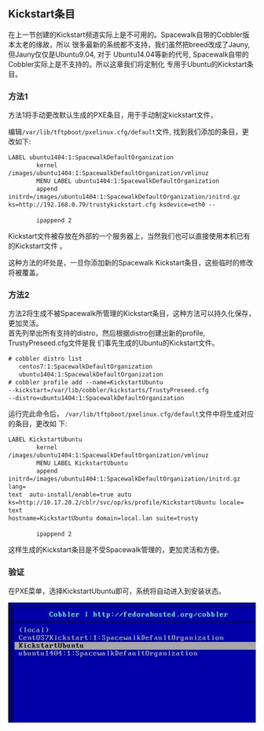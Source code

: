 ## Kickstart条目
在上一节创建的Kickstart频道实际上是不可用的。Spacewalk自带的Cobbler版本太老的缘故，所以
很多最新的系统都不支持，我们虽然把breed改成了Jauny, 但Jauny仅仅是Ubuntu9.04, 对于
Ubuntu14.04等新的代号, Spacewalk自带的Cobbler实际上是不支持的。所以这章我们将定制化
专用于Ubuntu的Kickstart条目。 

### 方法1
方法1将手动更改默认生成的PXE条目，用于手动制定kickstart文件，

编辑`/var/lib/tftpboot/pxelinux.cfg/default`文件, 找到我们添加的条目，更改如下:

```
LABEL ubuntu1404:1:SpacewalkDefaultOrganization
        kernel /images/ubuntu1404:1:SpacewalkDefaultOrganization/vmlinuz
        MENU LABEL ubuntu1404:1:SpacewalkDefaultOrganization
        append initrd=/images/ubuntu1404:1:SpacewalkDefaultOrganization/initrd.gz
ks=http://192.168.0.79/trustykickstart.cfg ksdevice=eth0 --

        ipappend 2
```

Kickstart文件被存放在外部的一个服务器上，当然我们也可以直接使用本机已有的Kickstart文件
。    

这种方法的坏处是，一旦你添加新的Spacewalk Kickstart条目，这些临时的修改将被覆盖。    

### 方法2
方法2将生成不被Spacewalk所管理的Kickstart条目，这种方法可以持久化保存，更加灵活。    
首先列举出所有支持的distro，然后根据distro创建出新的profile, TrustyPreseed.cfg文件是我
们事先生成的Ubuntu的Kickstart文件。        

```
# cobbler distro list
   centos7:1:SpacewalkDefaultOrganization
   ubuntu1404:1:SpacewalkDefaultOrganization
# cobbler profile add --name=KickstartUbuntu
--kickstart=/var/lib/cobbler/kickstarts/TrustyPreseed.cfg
--distro=ubuntu1404:1:SpacewalkDefaultOrganization
```

运行完此命令后， `/var/lib/tftpboot/pxelinux.cfg/default`文件中将生成对应的条目，更改如
下:    

```
LABEL KickstartUbuntu
        kernel /images/ubuntu1404:1:SpacewalkDefaultOrganization/vmlinuz
        MENU LABEL KickstartUbuntu
        append initrd=/images/ubuntu1404:1:SpacewalkDefaultOrganization/initrd.gz lang=
text  auto-install/enable=true auto
ks=http://10.17.20.2/cblr/svc/op/ks/profile/KickstartUbuntu locale=  text
hostname=KickstartUbuntu domain=local.lan suite=trusty

        ipappend 2
```

这样生成的Kickstart条目是不受Spacewalk管理的，更加灵活和方便。

### 验证
在PXE菜单，选择KickstartUbuntu即可，系统将自动进入到安装状态。    

![/images/2015_09_18_12_11_51_510x247.jpg](/images/2015_09_18_12_11_51_510x247.jpg)   
